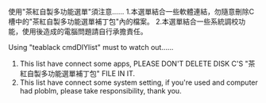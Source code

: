 使用"茶紅自製多功能選單"須注意......
1.本選單結合一些軟體連結，勿隨意刪除C槽中的"茶紅自製多功能選單補丁包"內的檔案。
2.本選單結合一些系統調校功能，使用後造成的電腦問題請自行承擔責任。

Using "teablack cmdDIYlist" must to watch out......
1. This list have connect some apps, PLEASE DON'T DELETE DISK C'S "茶紅自製多功能選單補丁包" FILE IN IT.
2. This list have connect some system setting, if you're used and computer had ploblm, please take responsibility, thank you.
